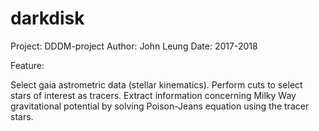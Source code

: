# darkdisk
Project: DDDM-project
Author: John Leung
Date: 2017-2018

Feature:

Select gaia astrometric data (stellar kinematics). Perform cuts to select stars of interest as tracers. Extract information concerning Milky Way gravitational potential by solving Poison-Jeans equation using the tracer stars.
